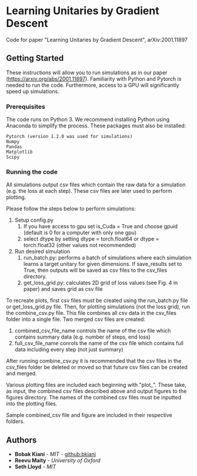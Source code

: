 # Learning Unitaries by Gradient Descent

Code for paper "Learning Unitaries by Gradient Descent", arXiv:2001.11897

## Getting Started

These instructions will allow you to run simulations as in our paper (https://arxiv.org/abs/2001.11897). Familiarity with Python and Pytorch is needed to run the code. Furthermore, access to a GPU will significantly speed up simulations.


### Prerequisites

The code runs on Python 3. We recommend installing Python using Anaconda to simplify the process. These packages must also be installed:

```
Pytorch (version 1.2.0 was used for simulations)
Numpy
Pandas
Matplotlib
Scipy

```

### Running the code

All simulations output csv files which contain the raw data for a simulation (e.g. the loss at each step). These csv files are later used to perform plotting.

Please follow the steps below to perform simulations:

1. Setup config.py
    1. If you have access to gpu set is_Cuda = True and choose gpuid (default is 0 for a computer with only one gpu)
    2. select dtype by setting dtype = torch.float64 or dtype = torch.float32 (other values not recommended)
2. Run desired simulation
	1. run_batch.py: performs a batch of simulations where each simulation learns a target unitary for given dimensions. If save_results set to True, then outputs will be saved as csv files to the csv_files directory.
	2. get_loss_grid.py: calculates 2D grid of loss values (see Fig. 4 in paper) and saves grid as csv file

To recreate plots, first csv files must be created using the run_batch.py file or get_loss_grid.py file. Then, for plotting simulations (not the loss grid), run the combine_csv.py file. This file combines all csv data in the csv_files folder into a single file. Two merged csv files are created: 

1. combined_csv_file_name controls the name of the csv file which contains summary data (e.g. number of steps, end loss)
2. full_csv_file_name conrols the name of the csv file which contains full data including every step (not just summary)

After running combine_csv.py it is recommended that the csv files in the csv_files folder be deleted or moved so that future csv files can be created and merged.

Various plotting files are included each beginning with "plot_". These take, as input, the combined csv files described above and output figures to the figures directory. The names of the combined csv files must be inputted into the plotting files.

Sample combined_csv file and figure are included in their respective folders.

## Authors

* **Bobak Kiani** - *MIT* - [github:bkiani](https://github.com/bkiani)
* **Reevu Maity** - *University of Oxford*
* **Seth Lloyd** - *MIT*

